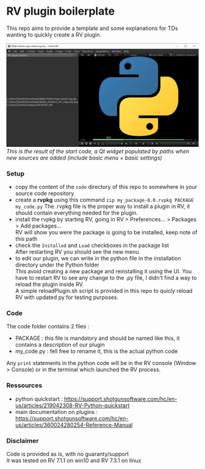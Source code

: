 # RV plugin boilerplate
This repo aims to provide a template and some explanations for TDs wanting to quickly create a RV plugin.

![Result image](./result.jpg)
_This is the result of the start code, a Qt widget populated by paths when new sources are added (include basic menu + basic settings)_

### Setup
  - copy the content of the `code` directory of this repo to somewhere in your source code repository   
  - create a **rvpkg** using this command `zip my_package-0.0.rvpkg PACKAGE my_code.py`
  The .rvpkg file is the proper way to install a plugin in RV, it should contain everything needed for the plugin.
  - install the rvpkg by starting RV, going in RV > Preferences... > Packages > Add packages...    
  RV will show you were the package is going to be installed, keep note of this path
  - check the `Installed` and `Load` checkboxes in the package list     
  After restarting RV you should see the new menu
  - to edit our plugin, we can write in the python file in the installation directory under the Python folder    
  This avoid creating a new package and reinstalling it using the UI.
  You have to restart RV to see any change to the .py file, I didn't find a way to reload the plugin inside RV.    
  A simple reloadPlugin.sh script is provided in this repo to quicly reload RV with updated py for testing purposes.

### Code
The code folder contains 2 files :
  - PACKAGE : this file is mandatory and should be named like this, it contains a description of our plugin
  - my_code.py : fell free to rename it, this is the actual python code

Any `print` statements in the python code will be in the RV console (Window > Console) or in the terminal which launched the RV process.

### Ressources
- python quickstart : https://support.shotgunsoftware.com/hc/en-us/articles/219042308-RV-Python-quickstart
- main documentation on plugins : https://support.shotgunsoftware.com/hc/en-us/articles/360024280254-Reference-Manual

### Disclaimer
Code is provided as is, with no guaranty/support  
It was tested on RV 7.1.1 on win10 and RV 7.3.1 on linux